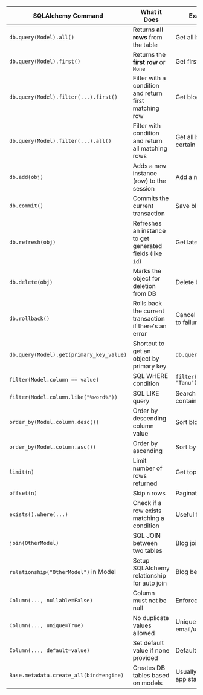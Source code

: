 | SQLAlchemy Command                       | What it Does                                              | Example Use                        |
| ---------------------------------------- | --------------------------------------------------------- | ---------------------------------- |
| `db.query(Model).all()`                  | Returns **all rows** from the table                       | Get all blogs                      |
| `db.query(Model).first()`                | Returns the **first row** or `None`                       | Get first blog                     |
| `db.query(Model).filter(...).first()`    | Filter with a condition and return first matching row     | Get blog with ID = 1               |
| `db.query(Model).filter(...).all()`      | Filter with condition and return all matching rows        | Get all blogs by a certain user    |
| `db.add(obj)`                            | Adds a new instance (row) to the session                  | Add a new blog                     |
| `db.commit()`                            | Commits the current transaction                           | Save blog to DB                    |
| `db.refresh(obj)`                        | Refreshes an instance to get generated fields (like `id`) | Get latest DB info                 |
| `db.delete(obj)`                         | Marks the object for deletion from DB                     | Delete blog                        |
| `db.rollback()`                          | Rolls back the current transaction if there's an error    | Cancel changes due to failure      |
| `db.query(Model).get(primary_key_value)` | Shortcut to get an object by primary key                  | `db.query(User).get(1)`            |
| `filter(Model.column == value)`          | SQL WHERE condition                                       | `filter(User.name == "Tanu")`      |
| `filter(Model.column.like("%word%"))`    | SQL LIKE query                                            | Search for title containing a word |
| `order_by(Model.column.desc())`          | Order by descending column value                          | Sort blogs by newest               |
| `order_by(Model.column.asc())`           | Order by ascending                                        | Sort by title A–Z                  |
| `limit(n)`                               | Limit number of rows returned                             | Get top 5 blogs                    |
| `offset(n)`                              | Skip `n` rows                                             | Pagination                         |
| `exists().where(...)`                    | Check if a row exists matching a condition                | Useful for validations             |
| `join(OtherModel)`                       | SQL JOIN between two tables                               | Blog joined with User              |
| `relationship("OtherModel")` in Model    | Setup SQLAlchemy relationship for auto join               | Blog belongs to a user             |
| `Column(..., nullable=False)`            | Column must not be null                                   | Enforce required fields            |
| `Column(..., unique=True)`               | No duplicate values allowed                               | Unique email/usernames             |
| `Column(..., default=value)`             | Set default value if none provided                        | Default publish status             |
| `Base.metadata.create_all(bind=engine)`  | Creates DB tables based on models                         | Usually done once on app start     |
